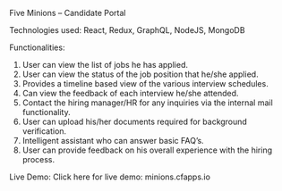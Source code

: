 Five Minions – Candidate Portal



Technologies used:
React, Redux, GraphQL, NodeJS, MongoDB

Functionalities:
1.	User can view the list of jobs he has applied.
2.	User can view the status of the job position that he/she applied.
3.	Provides a timeline based view of the various interview schedules.
4.	Can view the feedback of each interview he/she attended.
5.	Contact the hiring manager/HR for any inquiries via the internal mail functionality.
6.	User can upload his/her documents required for background verification.
7.	Intelligent assistant who can answer basic FAQ’s.
8.	User can provide feedback on his overall experience with the hiring process.


Live Demo:
Click here for live demo: minions.cfapps.io
